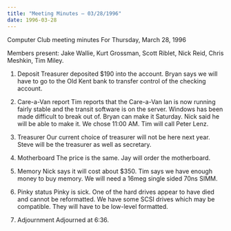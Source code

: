 ```yaml
---
title: "Meeting Minutes – 03/28/1996"
date: 1996-03-28
---
```

Computer Club meeting minutes For Thursday, March 28, 1996 </p><p>
Members present: Jake Wallie, Kurt Grossman, Scott Riblet, Nick Reid, Chris  Meshkin, Tim Miley. </p><p>
1) Deposit    Treasurer deposited $190 into the account.  Bryan says we will have to go to the Old Kent bank to transfer control of the checking account. </p><p>
2) Care-a-Van report    Tim reports that the Care-a-Van lan is now running fairly stable and the transit software is on the server.  Windows has been made difficult to break out of.   Bryan can make it Saturday.  Nick said he will be able to make it.  We chose 11:00 AM.  Tim will call Peter Lenz. </p><p>
3) Treasurer    Our current choice of treasurer will not be here next year.  Steve will be the treasurer as well as secretary. </p><p>
4) Motherboard    The price is the same.  Jay will order the motherboard.   </p><p>
5) Memory    Nick says it will cost about $350.  Tim says we have enough money to buy memory.  We will need a 16meg single sided 70ns SIMM. </p><p>
6) Pinky status    Pinky is sick.  One of the hard drives appear to have died and cannot be reformatted.  We have some SCSI drives which may be compatible.  They will have to be low-level formatted. </p><p>
7) Adjournment    Adjourned at 6:36. </p><p>
</p>
